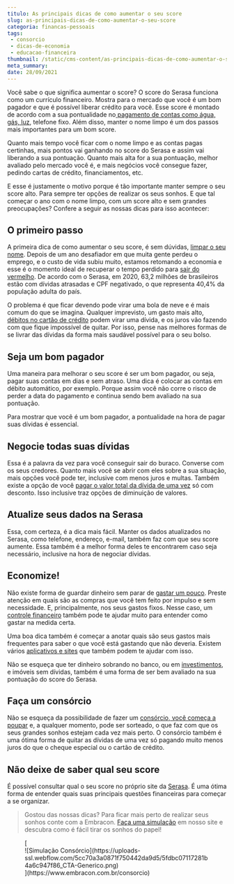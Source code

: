 ```yaml
---
titulo: As principais dicas de como aumentar o seu score
slug: as-principais-dicas-de-como-aumentar-o-seu-score
categoria: financas-pessoais
tags:
 - consorcio
 - dicas-de-economia
 - educacao-financeira
thumbnail: /static/cms-content/as-principais-dicas-de-como-aumentar-o-seu-score.jpg
meta_summary: 
date: 28/09/2021
---
```

Você sabe o que significa aumentar o score? O score do Serasa funciona como um currículo financeiro. Mostra para o mercado que você é um bom pagador e que é possível liberar crédito para você. Esse score é montado de acordo com a sua pontualidade no[ pagamento de contas como água, gás, luz](https://www.embracon.com.br/blog/5-dicas-indispensaveis-para-voce-economizar-energia-eletrica), telefone fixo. Além disso, manter o nome limpo é um dos passos mais importantes para um bom score.

Quanto mais tempo você ficar com o nome limpo e as contas pagas certinhas, mais pontos vai ganhando no score do Serasa e assim vai liberando a sua pontuação. Quanto mais alta for a sua pontuação, melhor avaliado pelo mercado você é, e mais negócios você consegue fazer, pedindo cartas de crédito, financiamentos, etc.

E esse é justamente o motivo porque é tão importante manter sempre o seu score alto. Para sempre ter opções de realizar os seus sonhos. E que tal começar o ano com o nome limpo, com um score alto e sem grandes preocupações? Confere a seguir as nossas dicas para isso acontecer:

O primeiro passo
----------------

A primeira dica de como aumentar o seu score, é sem dúvidas, [limpar o seu nome](https://www.embracon.com.br/blog/saiba-o-que-fazer-para-limpar-o-nome). Depois de um ano desafiador em que muita gente perdeu o emprego, e o custo de vida subiu muito, estamos retomando a economia e esse é o momento ideal de recuperar o tempo perdido para [sair do vermelho](https://www.embracon.com.br/blog/como-sair-do-vermelho-em-2019). De acordo com o Serasa, em 2020, 63,2 milhões de brasileiros estão com dívidas atrasadas e CPF negativado, o que representa 40,4% da população adulta do país.

O problema é que ficar devendo pode virar uma bola de neve e é mais comum do que se imagina. Qualquer imprevisto, um gasto mais alto, [débitos no cartão de crédito](https://www.embracon.com.br/blog/divida-de-cartao-de-credito-como-sair-dela-e-nao-entrar-mais) podem virar uma dívida, e os juros vão fazendo com que fique impossível de quitar. Por isso, pense nas melhores formas de se livrar das dívidas da forma mais saudável possível para o seu bolso.

Seja um bom pagador
-------------------

Uma maneira para melhorar o seu score é ser um bom pagador, ou seja, pagar suas contas em dias e sem atraso. Uma dica é colocar as contas em débito automático, por exemplo. Porque assim você não corre o risco de perder a data do pagamento e continua sendo bem avaliado na sua pontuação.

Para mostrar que você é um bom pagador, a pontualidade na hora de pagar suas dívidas é essencial.

Negocie todas suas dívidas
--------------------------

Essa é a palavra da vez para você conseguir sair do buraco. Converse com os seus credores. Quanto mais você se abrir com eles sobre a sua situação, mais opções você pode ter, inclusive com menos juros e multas. Também existe a opção de você [pagar o valor total da dívida de uma vez](https://www.embracon.com.br/blog/saiba-quais-sao-os-pontos-positivos-e-negativos-de-pagar-a-vista-e-parcelado) só com desconto. Isso inclusive traz opções de diminuição de valores.

Atualize seus dados na Serasa
-----------------------------

Essa, com certeza, é a dica mais fácil. Manter os dados atualizados no Serasa, como telefone, endereço, e-mail, também faz com que seu score aumente. Essa também é a melhor forma deles te encontrarem caso seja necessário, inclusive na hora de negociar dívidas.

Economize!
----------

Não existe forma de guardar dinheiro sem parar de [gastar um pouco](https://www.embracon.com.br/blog/como-identificar-e-eliminar-gastos-desnecessarios). Preste atenção em quais são as compras que você tem feito por impulso e sem necessidade. E, principalmente, nos seus gastos fixos. Nesse caso, um [controle financeiro](https://www.embracon.com.br/blog/7-dicas-para-comecar-a-sua-organizacao-financeira) também pode te ajudar muito para entender como gastar na medida certa.

Uma boa dica também é começar a anotar quais são seus gastos mais frequentes para saber o que você está gastando que não deveria. Existem vários [aplicativos e sites](https://www.embracon.com.br/blog/4-aplicativos-de-financas-para-te-ajudar-a-economizar-mais-dinheiro) que também podem te ajudar com isso.

Não se esqueça que ter dinheiro sobrando no banco, ou em [investimentos](https://www.embracon.com.br/blog/diversificar-investimentos-financeiros-e-possivel), e imóveis sem dívidas, também é uma forma de ser bem avaliado na sua pontuação do score do Serasa.

Faça um consórcio
-----------------

Não se esqueça da possibilidade de fazer um [consórcio, você começa a poupar](https://www.embracon.com.br/blog/poupar-dinheiro-com-o-consorcio-e-possivel-sim) e, a qualquer momento, pode ser sorteado, o que faz com que os seus grandes sonhos estejam cada vez mais perto. O consórcio também é uma ótima forma de quitar as dívidas de uma vez só pagando muito menos juros do que o cheque especial ou o cartão de crédito.

Não deixe de saber qual seu score
---------------------------------

É possível consultar qual o seu score no próprio site da [Serasa](https://www.serasa.com.br/). É uma ótima forma de entender quais suas principais questões financeiras para começar a se organizar.

> Gostou das nossas dicas? Para ficar mais perto de realizar seus sonhos conte com a Embracon. [Faça uma simulação](https://www.embracon.com.br/consorcio) em nosso site e descubra como é fácil tirar os sonhos do papel!

<figure class="w-richtext-figure-type-image w-richtext-align-center">[<div>![Simulação Consórcio](https://uploads-ssl.webflow.com/5cc70a3a0871f750442da9d5/5fdbc07117281b4a6c947f86_CTA-Generico.png)</div>](https://www.embracon.com.br/consorcio)</figure>
